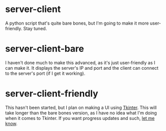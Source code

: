 # server-client
A python script that's quite bare bones, but I'm going to make it more user-friendly. Stay tuned.
# server-client-bare
I haven't done much to make this advanced, as it's just user-friendly as I can make it. It displays the server's IP and port and the client can connect to the server's port (if I get it working).
# server-client-friendly
This hasn't been started, but I plan on making a UI using [Tkinter](https://www.geeksforgeeks.org/python-tkinter-tutorial/). This will take longer than the bare bones version, as I have no idea what I'm doing when it comes to Tkinter. If you want progress updates and such, [let me know](https://github.com/Timothy-P/Timothy-P).
